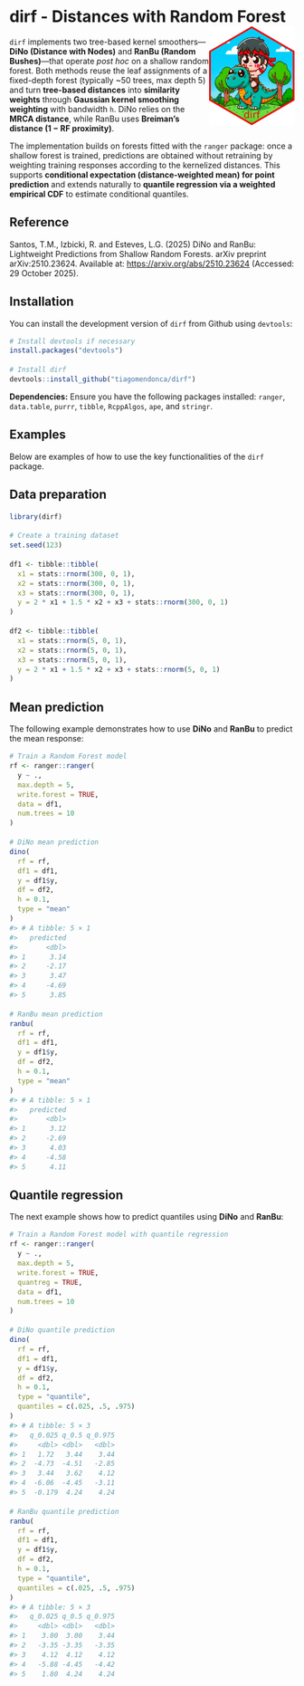 
<!-- README.md is generated from README.Rmd. Please edit that file -->

# dirf - Distances with Random Forest <a href="https://github.com/tiagomendonca/dirf"><img src="man/figures/hex-dirf01.png" align="right" height="175" /></a>

<!-- badges: start -->

<!-- badges: end -->

`dirf` implements two tree-based kernel smoothers—**DiNo (Distance with
Nodes)** and **RanBu (Random Bushes)**—that operate *post hoc* on a
shallow random forest. Both methods reuse the leaf assignments of a
fixed-depth forest (typically ~50 trees, max depth 5) and turn
**tree-based distances** into **similarity weights** through **Gaussian
kernel smoothing weighting** with bandwidth `h`. DiNo relies on the
**MRCA distance**, while RanBu uses **Breiman’s distance (1 − RF
proximity)**.

The implementation builds on forests fitted with the `ranger` package:
once a shallow forest is trained, predictions are obtained without
retraining by weighting training responses according to the kernelized
distances. This supports **conditional expectation (distance-weighted
mean) for point prediction** and extends naturally to **quantile
regression via a weighted empirical CDF** to estimate conditional
quantiles.

## Reference

Santos, T.M., Izbicki, R. and Esteves, L.G. (2025) DiNo and RanBu:
Lightweight Predictions from Shallow Random Forests. arXiv preprint
arXiv:2510.23624. Available at: <https://arxiv.org/abs/2510.23624>
(Accessed: 29 October 2025).

## Installation

You can install the development version of `dirf` from Github using
`devtools`:

``` r
# Install devtools if necessary
install.packages("devtools")

# Install dirf
devtools::install_github("tiagomendonca/dirf")
```

**Dependencies:** Ensure you have the following packages installed:
`ranger`, `data.table`, `purrr`, `tibble`, `RcppAlgos`, `ape`, and
`stringr`.

## Examples

Below are examples of how to use the key functionalities of the `dirf`
package.

## Data preparation

``` r
library(dirf)

# Create a training dataset
set.seed(123)

df1 <- tibble::tibble(
  x1 = stats::rnorm(300, 0, 1),
  x2 = stats::rnorm(300, 0, 1),
  x3 = stats::rnorm(300, 0, 1),
  y = 2 * x1 + 1.5 * x2 + x3 + stats::rnorm(300, 0, 1)
)

df2 <- tibble::tibble(
  x1 = stats::rnorm(5, 0, 1),
  x2 = stats::rnorm(5, 0, 1),
  x3 = stats::rnorm(5, 0, 1),
  y = 2 * x1 + 1.5 * x2 + x3 + stats::rnorm(5, 0, 1)
)
```

## Mean prediction

The following example demonstrates how to use **DiNo** and **RanBu** to
predict the mean response:

``` r
# Train a Random Forest model
rf <- ranger::ranger(
  y ~ .,
  max.depth = 5,
  write.forest = TRUE,
  data = df1,
  num.trees = 10
)

# DiNo mean prediction
dino(
  rf = rf,
  df1 = df1,
  y = df1$y,
  df = df2,
  h = 0.1,
  type = "mean"
)
#> # A tibble: 5 × 1
#>   predicted
#>       <dbl>
#> 1      3.14
#> 2     -2.17
#> 3      3.47
#> 4     -4.69
#> 5      3.85

# RanBu mean prediction
ranbu(
  rf = rf,
  df1 = df1,
  y = df1$y,
  df = df2,
  h = 0.1,
  type = "mean"
)
#> # A tibble: 5 × 1
#>   predicted
#>       <dbl>
#> 1      3.12
#> 2     -2.69
#> 3      4.03
#> 4     -4.58
#> 5      4.11
```

## Quantile regression

The next example shows how to predict quantiles using **DiNo** and
**RanBu**:

``` r
# Train a Random Forest model with quantile regression
rf <- ranger::ranger(
  y ~ .,
  max.depth = 5,
  write.forest = TRUE,
  quantreg = TRUE,
  data = df1,
  num.trees = 10
)

# DiNo quantile prediction
dino(
  rf = rf,
  df1 = df1,
  y = df1$y,
  df = df2,
  h = 0.1,
  type = "quantile",
  quantiles = c(.025, .5, .975)
)
#> # A tibble: 5 × 3
#>   q_0.025 q_0.5 q_0.975
#>     <dbl> <dbl>   <dbl>
#> 1   1.72   3.44    3.44
#> 2  -4.73  -4.51   -2.85
#> 3   3.44   3.62    4.12
#> 4  -6.06  -4.45   -3.11
#> 5  -0.179  4.24    4.24

# RanBu quantile prediction
ranbu(
  rf = rf,
  df1 = df1,
  y = df1$y,
  df = df2,
  h = 0.1,
  type = "quantile",
  quantiles = c(.025, .5, .975)
)
#> # A tibble: 5 × 3
#>   q_0.025 q_0.5 q_0.975
#>     <dbl> <dbl>   <dbl>
#> 1    3.00  3.00    3.44
#> 2   -3.35 -3.35   -3.35
#> 3    4.12  4.12    4.12
#> 4   -5.88 -4.45   -4.42
#> 5    1.80  4.24    4.24
```

